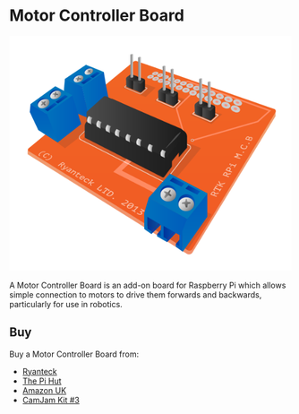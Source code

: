 # Motor Controller Board

![Motor Controller Board](motor-controller.png)

A Motor Controller Board is an add-on board for Raspberry Pi which allows simple connection to motors to drive them forwards and backwards, particularly for use in robotics.

## Buy

Buy a Motor Controller Board from:

- [Ryanteck](https://ryanteck.uk/add-ons/6-ryanteck-rpi-motor-controller-board.html)
- [The Pi Hut](http://thepihut.com/products/rtk-motor-controller-board-kit)
- [Amazon UK](http://www.amazon.co.uk/Ryanteck-Raspberry-Motor-Controller-Board/dp/B00HQ20H6W)
- [CamJam Kit #3](https://thepihut.com/products/camjam-edukit-3-robotics)
